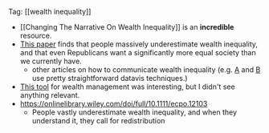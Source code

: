 Tag: [[wealth inequality]]

 - [[Changing The Narrative On Wealth Inequality]] is an **incredible** resource.
 - [This paper](https://journals.sagepub.com/doi/10.1177/1745691610393524) finds that people massively underestimate wealth inequality, and that even Republicans want a significantly more equal society than we currently have.
   - other articles on how to communicate wealth inequality (e.g. [A](https://www.stlouisfed.org/open-vault/2024/feb/us-wealth-inequality-widespread-gains-gaps-remain) and [B](https://www.pewresearch.org/short-reads/2020/02/07/6-facts-about-economic-inequality-in-the-u-s/) use pretty straightforward datavis techniques.)
 - [This tool](https://link.springer.com/chapter/10.1007/978-1-4471-4324-6_4#Sec77) for wealth management was interesting, but I didn't see anything relevant.
 - https://onlinelibrary.wiley.com/doi/full/10.1111/ecpo.12103
   - People vastly underestimate wealth inequality, and when they understand it, they call for redistribution
